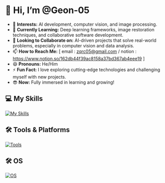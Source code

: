 # 👋 Hi, I’m @Geon-05  

- 👀 **Interests:** AI development, computer vision, and image processing.  
- 🌱 **Currently Learning:** Deep learning frameworks, image restoration techniques, and collaborative software development.  
- 💞️ **Looking to Collaborate on:** AI-driven projects that solve real-world problems, especially in computer vision and data analysis.  
- 📫 **How to Reach Me:** [ email : zqrc05@gmail.com / notion : https://www.notion.so/162db44f39ac8158a37bd367ab4eee19 ]  
- 😄 **Pronouns:** He/Him  
- ⚡ **Fun Fact:** I love exploring cutting-edge technologies and challenging myself with new projects.  
- 😎 **Now:** Fully immersed in learning and growing!  

## 💻 My Skills  
[![My Skills](https://skillicons.dev/icons?i=python,css,html,vue,js,pytorch,tensorflow,flask&theme=light)](https://skillicons.dev)  

## 🛠️ Tools & Platforms  
[![Tools](https://skillicons.dev/icons?i=git,github,gcp,aws,vscode,notion&theme=light)](https://skillicons.dev)  

## 🛠️ OS 
[![OS](https://skillicons.dev/icons?i=windows,ubuntu&theme=light)](https://skillicons.dev)  
